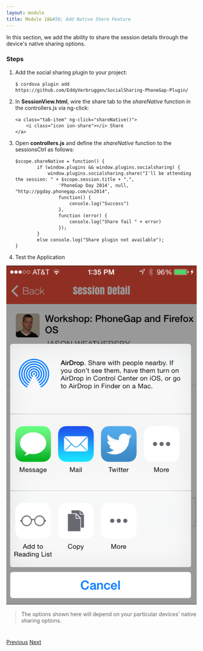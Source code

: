 ```yaml
---
layout: module
title: Module 18&#58; Add Native Share Feature
---
```

In this section, we add the ability to share the session details through the device's native sharing options. 
### Steps

1. Add the social sharing plugin to your project:

    ```
    $ cordova plugin add https://github.com/EddyVerbruggen/SocialSharing-PhoneGap-Plugin/
    
    ```

1. In **SessionView.html**, wire the share tab to the *shareNative* function in the controllers.js via ng-click:

    ```
   <a class="tab-item" ng-click="shareNative()">
        <i class="icon ion-share"></i> Share
    </a>
    ```

1. Open **controllers.js** and define the *shareNative* function to the sessionsCtrl as follows:

    ```
    $scope.shareNative = function() {
            if (window.plugins && window.plugins.socialsharing) {
                window.plugins.socialsharing.share("I'll be attending the session: " + $scope.session.title + ".",
                    'PhoneGap Day 2014', null, "http://pgday.phonegap.com/us2014",
                    function() {
                        console.log("Success")
                    },
                    function (error) {
                        console.log("Share fail " + error)
                    });
            }
            else console.log("Share plugin not available");
    }
    ```

1. Test the Application

![](images/app/native-share.png)

>The options shown here will depend on your particular devices' native sharing options. 

<div class="row" style="margin-top:40px;">
<div class="col-sm-12">
<a href="add-to-calendar.html" class="btn btn-default"><i class="glyphicon glyphicon-chevron-left"></i> 
Previous</a>
<a href="statusbar.html" class="btn btn-default pull-right">Next <i class="glyphicon 
glyphicon-chevron-right"></i></a>


</div>
</div>


